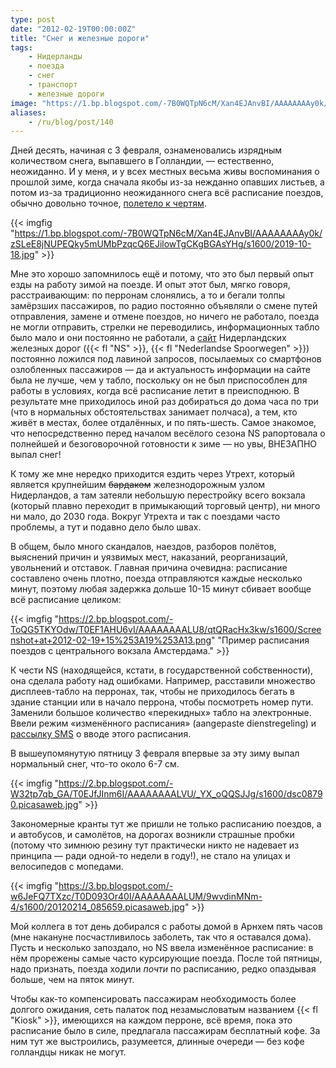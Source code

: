 ```yaml
---
type: post
date: "2012-02-19T00:00:00Z"
title: "Снег и железные дороги"
tags:
    - Нидерланды
    - поезда
    - снег
    - транспорт
    - железные дороги
image: "https://1.bp.blogspot.com/-7B0WQTpN6cM/Xan4EJAnvBI/AAAAAAAAy0k/zSLeE8jNUPEQky5mUMbPzqcQ6EJilowTgCKgBGAsYHg/s1600/2019-10-18.jpg"
aliases:
    - /ru/blog/post/140
---
```


Дней десять, начиная с 3 февраля, ознаменовались изрядным количеством снега, выпавшего в Голландии, — естественно, неожиданно. И у меня, и у всех местных весьма живы воспоминания о прошлой зиме, когда сначала якобы из-за нежданно опавших листьев, а потом из-за традиционно неожиданного снега всё расписание поездов, обычно довольно точное, [полетело к чертям](http://www.dutchnews.nl/news/archives/2010/12/railway_problems_in_spotlight.php).

<!--more-->

{{< imgfig "https://1.bp.blogspot.com/-7B0WQTpN6cM/Xan4EJAnvBI/AAAAAAAAy0k/zSLeE8jNUPEQky5mUMbPzqcQ6EJilowTgCKgBGAsYHg/s1600/2019-10-18.jpg" >}}

Мне это хорошо запомнилось ещё и потому, что это был первый опыт езды на работу зимой на поезде. И опыт этот был, мягко говоря, расстраивающим: по перронам слонялись, а то и бегали толпы замёрзших пассажиров, по радио постоянно объявляли о смене путей отправления, замене и отмене поездов, но ничего не работало, поезда не могли отправить, стрелки не переводились, информационных табло было мало и они постоянно не работали, а [сайт](http://www.ns.nl/) Нидерландских железных дорог ({{< fl "NS" >}}, {{< fl "Nederlandse Spoorwegen" >}}) постоянно ложился под лавиной запросов, посылаемых со смартфонов озлобленных пассажиров — да и актуальность информации на сайте была не лучше, чем у табло, поскольку он не был приспособлен для работы в условиях, когда всё расписание летит в преисподнюю. В результате мне приходилось иной раз добираться до дома часа по три (что в нормальных обстоятельствах занимает полчаса), а тем, кто живёт в местах, более отдалённых, и по пять-шесть. Самое знакомое, что непосредственно перед началом весёлого сезона NS рапортовала о полнейшей и безоговорочной готовности к зиме — но увы, ВНЕЗАПНО выпал снег!

К тому же мне нередко приходится ездить через Утрехт, который является крупнейшим ~~бардаком~~ железнодорожным узлом Нидерландов, а там затеяли небольшую перестройку всего вокзала (который плавно переходит в примыкающий торговый центр), ни много ни мало, до 2030 года. Вокруг Утрехта и так с поездами часто проблемы, а тут и подавно дело было швах.

В общем, было много скандалов, наездов, разборов полётов, выяснений причин и уязвимых мест, наказаний, реорганизаций, увольнений и отставок. Главная причина очевидна: расписание составлено очень плотно, поезда отправляются каждые несколько минут, поэтому любая задержка дольше 10-15 минут сбивает вообще всё расписание целиком:

{{< imgfig "https://2.bp.blogspot.com/-ToQG5TKYOdw/T0EF1AHU6vI/AAAAAAAALU8/qtQRacHx3kw/s1600/Screenshot+at+2012-02-19+15%253A19%253A13.png" "Пример расписания поездов с центрального вокзала Амстердама." >}}

К чести NS (находящейся, кстати, в государственной собственности), она сделала работу над ошибками. Например, расставили множество дисплеев-табло на перронах, так, чтобы не приходилось бегать в здание станции или в начало перрона, чтобы посмотреть номер пути. Заменили большое количество «перекидных» табло на электронные. Ввели режим «изменённого расписания» (aangepaste dienstregeling) и [рассылку SMS](http://www.ns.nl/reizigers/campagnes/ns-spoorbericht#ns-sms-alert) о вводе этого расписания.

В вышеупомянутую пятницу 3 февраля впервые за эту зиму выпал нормальный снег, что-то около 6-7 см.

{{< imgfig "https://2.bp.blogspot.com/-W32tp7qb_GA/T0EJfJInm6I/AAAAAAAALVU/_YX_oQQSJJg/s1600/dsc08790.picasaweb.jpg" >}}

Закономерные кранты тут же пришли не только расписанию поездов, а и автобусов, и самолётов, на дорогах возникли страшные пробки (потому что зимнюю резину тут практически никто не надевает из принципа — ради одной-то недели в году!), не стало на улицах и велосипедов с мопедами.

{{< imgfig "https://3.bp.blogspot.com/-w6JeFQ7TXzc/T0D093Or40I/AAAAAAAALUM/9wvdinMNm-4/s1600/20120214_085659.picasaweb.jpg" >}}

Мой коллега в тот день добирался с работы домой в Арнхем пять часов (мне накануне посчастливилось заболеть, так что я оставался дома). Пусть и несколько запоздало, но NS ввела изменённое расписание: в нём прорежены самые часто курсирующие поезда. После той пятницы, надо признать, поезда ходили *почти* по расписанию, редко опаздывая больше, чем на пяток минут.

Чтобы как-то компенсировать пассажирам необходимость более долгого ожидания, сеть палаток под незамысловатым названием {{< fl "Kiosk" >}}, имеющихся на каждом перроне, всё время, пока это расписание было в силе, предлагала пассажирам бесплатный кофе. За ним тут же выстроились, разумеется, длинные очереди — без кофе голландцы никак не могут.
